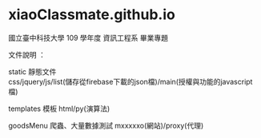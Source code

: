 # xiaoClassmate.github.io
國立臺中科技大學 109 學年度 資訊工程系 畢業專題		
		
文件說明 ：		

static 靜態文件		
css/jquery/js/list(儲存從firebase下載的json檔)/main(授權與功能的javascript檔)

templates 模板
html/py(演算法)		

goodsMenu 爬蟲、大量數據測試
mxxxxxo(網站)/proxy(代理)


